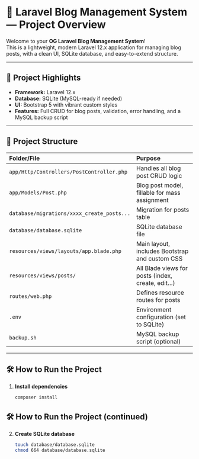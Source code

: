 # 📖 Laravel Blog Management System — Project Overview

Welcome to your **OG Laravel Blog Management System**!  
This is a lightweight, modern Laravel 12.x application for managing blog posts, with a clean UI, SQLite database, and easy-to-extend structure.

---

## 🚩 Project Highlights

- **Framework:** Laravel 12.x  
- **Database:** SQLite (MySQL-ready if needed)  
- **UI:** Bootstrap 5 with vibrant custom styles  
- **Features:** Full CRUD for blog posts, validation, error handling, and a MySQL backup script

---

## 📁 Project Structure

| Folder/File                                | Purpose                                           |
|:-------------------------------------------|:--------------------------------------------------|
| `app/Http/Controllers/PostController.php`  | Handles all blog post CRUD logic                  |
| `app/Models/Post.php`                      | Blog post model, fillable for mass assignment     |
| `database/migrations/xxxx_create_posts...` | Migration for posts table                         |
| `database/database.sqlite`                 | SQLite database file                              |
| `resources/views/layouts/app.blade.php`    | Main layout, includes Bootstrap and custom CSS    |
| `resources/views/posts/`                   | All Blade views for posts (index, create, edit…)  |
| `routes/web.php`                           | Defines resource routes for posts                 |
| `.env`                                     | Environment configuration (set to SQLite)         |
| `backup.sh`                                | MySQL backup script (optional)                    |

---

## 🛠️ How to Run the Project

1. **Install dependencies**
   ```bash
   composer install


## 🛠️ How to Run the Project (continued)

2. **Create SQLite database**
   ```bash
   touch database/database.sqlite
   chmod 664 database/database.sqlite



